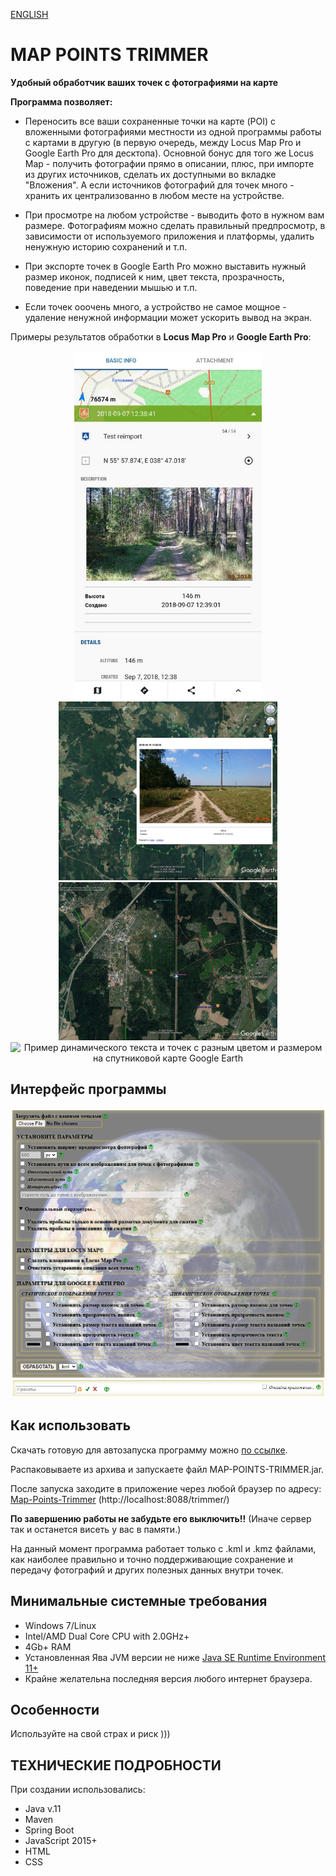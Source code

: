 [ENGLISH](https://github.com/BAXMYPKA/MAP-POINTS-TRIMMER/blob/master/README.md)

# MAP POINTS TRIMMER

**Удобный обработчик ваших точек с фотографиями на карте**

**Программа позволяет:**

* Переносить все ваши сохраненные точки на карте (POI) с вложенными фотографиями местности из одной программы работы с картами в другую (в первую очередь, между Locus Map Pro и Google Earth Pro для десктопа). Основной бонус для того же Locus Map - получить фотографии прямо в описании, плюс, при импорте из других источников, сделать их доступными во вкладке "Вложения". А если источников фотографий для точек много - хранить их централизованно в любом месте на устройстве.

* При просмотре на любом устройстве - выводить фото в нужном вам размере. Фотографиям можно сделать правильный предпросмотр, в зависимости от используемого приложения и платформы, удалить ненужную историю сохранений и т.п.

* При экспорте точек в Google Earth Pro можно выставить нужный размер иконок, подписей к ним, цвет текста, прозрачность, поведение при наведении мышью и т.п.

* Если точек ооочень много, а устройство не самое мощное - удаление ненужной информации может ускорить вывод на экран.

Примеры результатов обработки в **Locus Map Pro** и **Google Earth Pro**:

<p align="center"> <img src="https://github.com/BAXMYPKA/MAP-POINTS-TRIMMER/blob/master/src/main/resources/static/img/locusMapPhotoPoint.jpg" width="300px" alt="Свойства точки с фотографией в Locus Map" title="Отображение фотографии местности в теле описания точки Locus Map"> <img src="https://github.com/BAXMYPKA/MAP-POINTS-TRIMMER/blob/master/src/main/resources/static/img/googleEarthPhoto.jpg" width=350px" alt="Вывод точки с фотографией местности при нажатии на нее в Google Earth Pro" title="Вывод точки с фотографией местности при нажатии на нее в Google Earth Pro"> <img src="https://github.com/BAXMYPKA/MAP-POINTS-TRIMMER/blob/master/src/main/resources/static/img/googleEarthPoints.jpg" width="350px" alt="Пример текста и точек с разным цветом и размером на спутниковой карте Google Earth" title="Пример текста и точек с разным цветом и размером на спутниковой карте Google Earth"><img src="https://github.com/BAXMYPKA/MAP-POINTS-TRIMMER/blob/master/src/main/resources/static/img/GoogleEarthDynamic.gif" width="350px" alt="Пример динамического текста и точек с разным цветом и размером на спутниковой карте Google Earth" title="Пример динамического отображения текста и точек с разным цветом и размером на спутниковой карте Google Earth"></p>

## Интерфейс программы

<img src="https://github.com/BAXMYPKA/MAP-POINTS-TRIMMER/blob/master/src/main/resources/static/img/interfaceScreenshot_ru.jpg" width="950px" alt="Интерфейс программы" title="Интерфейс программы">

## Как использовать

Скачать готовую для автозапуска программу можно [по ссылке](https://github.com/BAXMYPKA/MAP-POINTS-TRIMMER/releases).

Распаковываете из архива и запускаете файл MAP-POINTS-TRIMMER.jar.

После запуска заходите в приложение через любой браузер по адресу: [Map-Points-Trimmer](http://localhost:8088/trimmer/) (http://localhost:8088/trimmer/)

**По завершению работы не забудьте его выключить!!** (Иначе сервер так и останется висеть у вас в памяти.)

На данный момент программа работает только с .kml и .kmz файлами, как наиболее правильно и точно поддерживающие сохранение и передачу фотографий и других полезных данных внутри точек.

## Минимальные системные требования

* Windows 7/Linux
* Intel/AMD Dual Core CPU with 2.0GHz+
* 4Gb+ RAM
* Установленная Ява JVM версии не ниже [Java SE Runtime Environment 11+]( https://www.oracle.com/java/technologies/javase-downloads.html "Where to download and install")
* Крайне желательна последняя версия любого интернет браузера.
 
##  Особенности

Используйте на свой страх и риск )))

## ТЕХНИЧЕСКИЕ ПОДРОБНОСТИ

При создании использовались:
* Java v.11
* Maven
* Spring Boot
* JavaScript 2015+
* HTML
* CSS
